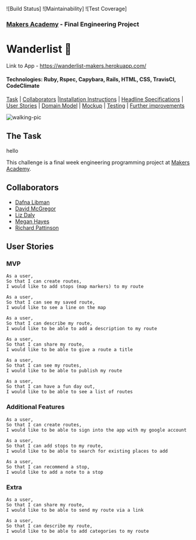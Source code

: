 ![Build Status]
![Maintainability]
![Test Coverage]

### [Makers Academy](http://www.makersacademy.com) - Final Engineering Project

# Wanderlist 🥾


Link to App - https://wanderlist-makers.herokuapp.com/

#### Technologies: Ruby, Rspec, Capybara, Rails, HTML, CSS, TravisCI, CodeClimate

[Task](#Task) | [Collaborators](#Collaborators) |[Installation Instructions](#Installation) | [Headline Specifications](#Headline_Specifications) | [User Stories](#User_Stories) | [Domain Model](#Domain_Model) | [Mockup](#Mockup) | [Testing](#Testing) | [Further improvements](#Further_Improvements)

![walking-pic](https://images.unsplash.com/photo-1538471726790-0f6b031f1982?ixlib=rb-1.2.1&ixid=eyJhcHBfaWQiOjEyMDd9&auto=format&fit=crop&w=1050&q=80)

## <a name="Task">The Task</a>
hello

This challenge is a final week engineering programming project at [Makers Academy](https://github.com/makersacademy).

## <a name="Collaborators">Collaborators</a>

* [Dafna Libman](https://github.com/dlibmanw)
* [David McGregor](https://github.com/davmcgregor)
* [Liz Daly](https://github.com/lookupdaily)
* [Megan Hayes](https://github.com/megscode)
* [Richard Pattinson](https://github.com/richardpattinson)

## <a name="User_Stories">User Stories</a>

### MVP

```
As a user,
So that I can create routes,
I would like to add stops (map markers) to my route
```
```
As a user, 
So that I can see my saved route,
I would like to see a line on the map
```
```
As a user,
So that I can describe my route,
I would like to be able to add a description to my route
```
```
As a user,
So that I can share my route, 
I would like to be able to give a route a title 
```
```
As a user,
So that I can see my routes,
I would like to be able to publish my route
```
```
As a user,
So that I can have a fun day out,
I would like to be able to see a list of routes
```

### Additional Features

```
As a user, 
So that I can create routes,
I would like to be able to sign into the app with my google account
```
```
As a user, 
So that I can add stops to my route,
I would like to be able to search for existing places to add
```
```
As a user,
So that I can recommend a stop,
I would like to add a note to a stop
```

### Extra

```
As a user,
So that I can share my route, 
I would like to be able to send my route via a link
```
```
As a user,
So that I can describe my route,
I would like to be able to add categories to my route
```







